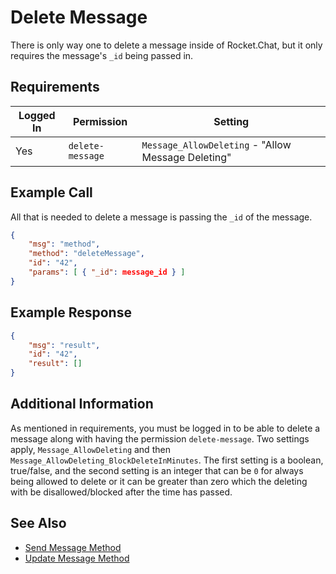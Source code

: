 # Delete Message

There is only way one to delete a message inside of Rocket.Chat, but it only requires the message's `_id` being passed in.

## Requirements
| Logged In | Permission | Setting |
| --- | --- | --- |
| Yes | `delete-message` | `Message_AllowDeleting` - "Allow Message Deleting" |

## Example Call
All that is needed to delete a message is passing the `_id` of the message.
```json
{
    "msg": "method",
    "method": "deleteMessage",
    "id": "42",
    "params": [ { "_id": message_id } ]
}
```

## Example Response
```json
{
    "msg": "result",
    "id": "42",
    "result": []
}
```

## Additional Information
As mentioned in requirements, you must be logged in to be able to delete a message along with having the permission `delete-message`. Two settings apply, `Message_AllowDeleting` and then `Message_AllowDeleting_BlockDeleteInMinutes`. The first setting is a boolean, true/false, and the second setting is an integer that can be `0` for always being allowed to delete or it can be greater than zero which the deleting with be disallowed/blocked after the time has passed.

## See Also
* [Send Message Method][1]
* [Update Message Method][2]

[1]:../send-message/
[2]:../update-message/